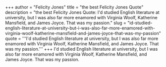 +++
author = "Felicity Jones"
title = "the best Felicity Jones Quote"
description = "the best Felicity Jones Quote: I'd studied English literature at university, but I was also far more enamored with Virginia Woolf, Katherine Mansfield, and James Joyce. That was my passion."
slug = "id-studied-english-literature-at-university-but-i-was-also-far-more-enamored-with-virginia-woolf-katherine-mansfield-and-james-joyce-that-was-my-passion"
quote = '''I'd studied English literature at university, but I was also far more enamored with Virginia Woolf, Katherine Mansfield, and James Joyce. That was my passion.'''
+++
I'd studied English literature at university, but I was also far more enamored with Virginia Woolf, Katherine Mansfield, and James Joyce. That was my passion.
